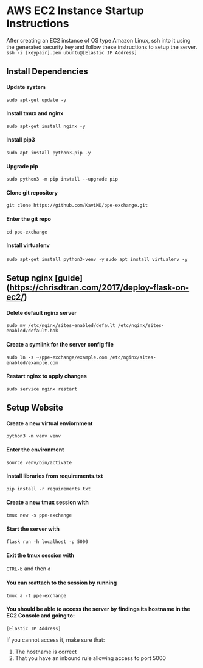 # AWS EC2 Instance Startup Instructions

After creating an EC2 instance of OS type Amazon Linux, ssh into it using the generated security key and follow these instructions to setup the server.
`ssh -i [keypair].pem ubuntu@[Elastic IP Address]`

## Install Dependencies
#### Update system
`sudo apt-get update -y`

#### Install tmux and nginx
`sudo apt-get install nginx -y`

#### Install pip3
`sudo apt install python3-pip -y`

#### Upgrade pip
`sudo python3 -m pip install --upgrade pip`

#### Clone git repository
`git clone https://github.com/KaviMD/ppe-exchange.git`

#### Enter the git repo
`cd ppe-exchange`

#### Install virtualenv
`sudo apt-get install python3-venv -y`
`sudo apt install virtualenv -y`

## Setup nginx [guide] (https://chrisdtran.com/2017/deploy-flask-on-ec2/)
#### Delete default nginx server
`sudo mv /etc/nginx/sites-enabled/default /etc/nginx/sites-enabled/default.bak`

#### Create a symlink for the server config file
`sudo ln -s ~/ppe-exchange/example.com /etc/nginx/sites-enabled/example.com`

#### Restart nginx to apply changes
`sudo service nginx restart`

## Setup Website
#### Create a new virtual enviornment
`python3 -m venv venv`

#### Enter the environment
`source venv/bin/activate`

#### Install libraries from requirements.txt
`pip install -r requirements.txt`

#### Create a new tmux session with
`tmux new -s ppe-exchange`

#### Start the server with
`flask run -h localhost -p 5000`

#### Exit the tmux session with
`CTRL-b` and then `d`

#### You can reattach to the session by running
`tmux a -t ppe-exchange`


#### You should be able to access the server by findings its hostname in the EC2 Console and going to:
`[Elastic IP Address]`

If you cannot access it, make sure that:
1. The hostname is correct
3. That you have an inbound rule allowing access to port 5000
